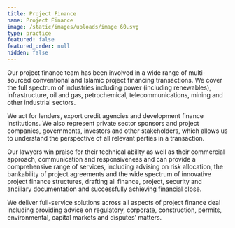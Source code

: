 ```yaml
---
title: Project Finance
name: Project Finance
image: /static/images/uploads/image 60.svg
type: practice
featured: false
featured_order: null
hidden: false
---
```

Our project finance team has been involved in a wide range of multi-sourced conventional and Islamic project financing transactions. We cover the full spectrum of industries including power (including renewables), infrastructure, oil and gas, petrochemical, telecommunications, mining and other industrial sectors.

We act for lenders, export credit agencies and development finance institutions. We also represent private sector sponsors and project companies, governments, investors and other stakeholders, which allows us to understand the perspective of all relevant parties in a transaction.

Our lawyers win praise for their technical ability as well as their commercial approach, communication and responsiveness and can provide a comprehensive range of services, including advising on risk allocation, the bankability of project agreements and the wide spectrum of innovative project finance structures, drafting all finance, project, security and ancillary documentation and successfully achieving financial close.

We deliver full-service solutions across all aspects of project finance deal including providing advice on regulatory, corporate, construction, permits, environmental, capital markets and disputes’ matters.
